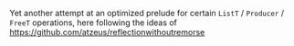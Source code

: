 Yet another attempt at an optimized prelude for certain 
`ListT` / `Producer` / `FreeT` operations, here following the ideas of
https://github.com/atzeus/reflectionwithoutremorse 